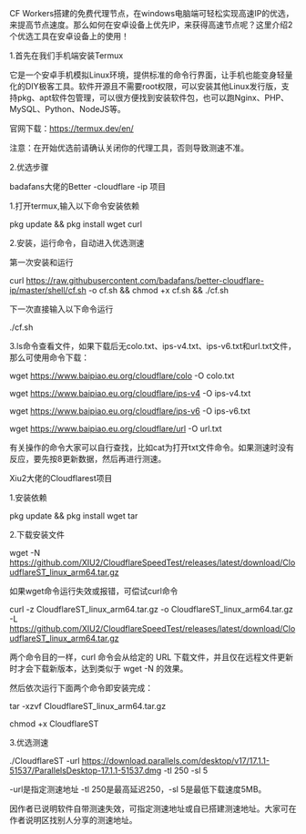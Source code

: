 CF Workers搭建的免费代理节点，在windows电脑端可轻松实现高速IP的优选，来提高节点速度。那么如何在安卓设备上优先IP，来获得高速节点呢？这里介绍2个优选工具在安卓设备上的使用！

1.首先在我们手机端安装Termux

它是一个安卓手机模拟Linux环境，提供标准的命令行界面，让手机也能变身轻量化的DIY极客工具。软件开源且不需要root权限，可以安装其他Linux发行版，支持pkg、apt软件包管理，可以很方便找到安装软件包，也可以跑Nginx、PHP、MySQL、Python、NodeJS等。

官网下载：https://termux.dev/en/

注意：在开始优选前请确认关闭你的代理工具，否则导致测速不准。

2.优选步骤

badafans大佬的Better -cloudflare -ip 项目

1.打开termux,输入以下命令安装依赖

pkg update && pkg install wget curl

2.安装，运行命令，自动进入优选测速

第一次安装和运行

curl https://raw.githubusercontent.com/badafans/better-cloudflare-ip/master/shell/cf.sh -o cf.sh && chmod +x cf.sh && ./cf.sh

下一次直接输入以下命令运行

./cf.sh

3.ls命令查看文件，如果下载后无colo.txt、ips-v4.txt、ips-v6.txt和url.txt文件，那么可使用命令下载：

wget https://www.baipiao.eu.org/cloudflare/colo -O colo.txt

wget https://www.baipiao.eu.org/cloudflare/ips-v4 -O ips-v4.txt

wget https://www.baipiao.eu.org/cloudflare/ips-v6 -O ips-v6.txt

wget https://www.baipiao.eu.org/cloudflare/url -O url.txt

有关操作的命令大家可以自行查找，比如cat为打开txt文件命令。如果测速时没有反应，要先按8更新数据，然后再进行测速。

Xiu2大佬的Cloudflarest项目

1.安装依赖

pkg update && pkg install wget tar

2.下载安装文件

wget -N https://github.com/XIU2/CloudflareSpeedTest/releases/latest/download/CloudflareST_linux_arm64.tar.gz

如果wget命令运行失效或报错，可偿试curl命令

curl -z CloudflareST_linux_arm64.tar.gz -o CloudflareST_linux_arm64.tar.gz -L https://github.com/XIU2/CloudflareSpeedTest/releases/latest/download/CloudflareST_linux_arm64.tar.gz

两个命令目的一样，curl 命令会从给定的 URL 下载文件，并且仅在远程文件更新时才会下载新版本，达到类似于 wget -N 的效果。

然后依次运行下面两个命令即安装完成：

tar -xzvf CloudflareST_linux_arm64.tar.gz

chmod +x CloudflareST

3.优选测速

./CloudflareST -url https://download.parallels.com/desktop/v17/17.1.1-51537/ParallelsDesktop-17.1.1-51537.dmg -tl 250 -sl 5

-url是指定测速地址 -tl 250是最高延迟250，-sl 5是最低下载速度5MB。

因作者已说明软件自带测速失效，可指定测速地址或自已搭建测速地址。大家可在作者说明区找别人分享的测速地址。


